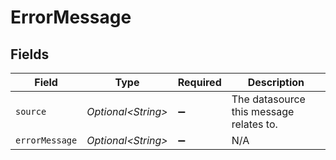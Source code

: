 # ErrorMessage


## Fields

| Field                                   | Type                                    | Required                                | Description                             |
| --------------------------------------- | --------------------------------------- | --------------------------------------- | --------------------------------------- |
| `source`                                | *Optional\<String>*                     | :heavy_minus_sign:                      | The datasource this message relates to. |
| `errorMessage`                          | *Optional\<String>*                     | :heavy_minus_sign:                      | N/A                                     |